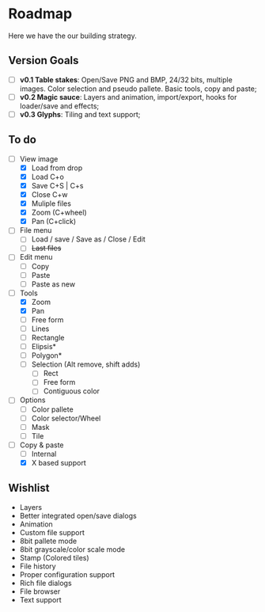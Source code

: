 Roadmap
=======

Here we have the our building strategy.

Version Goals
-------------

- [ ] **v0.1 Table stakes**: Open/Save PNG and BMP, 24/32 bits, multiple images. Color selection and pseudo pallete. Basic tools, copy and paste;
- [ ] **v0.2 Magic sauce**: Layers and animation, import/export, hooks for loader/save and effects;
- [ ] **v0.3 Glyphs**: Tiling and text support;

To do
-----

- [ ] View image
  - [x] Load from drop
  - [x] Load C+o
  - [x] Save C+S | C+s
  - [x] Close C+w
  - [x] Muliple files
  - [x] Zoom (C+wheel)
  - [x] Pan (C+click)
- [ ] File menu
  - [ ] Load / save / Save as / Close / Edit
  - [ ] ~~Last files~~
- [ ] Edit menu
  - [ ] Copy
  - [ ] Paste
  - [ ] Paste as new
- [ ] Tools
  - [x] Zoom
  - [x] Pan
  - [ ] Free form
  - [ ] Lines
  - [ ] Rectangle
  - [ ] Elipsis*
  - [ ] Polygon*
  - [ ] Selection (Alt remove, shift adds)
    - [ ] Rect
    - [ ] Free form
    - [ ] Contiguous color
- [ ] Options
  - [ ] Color pallete
  - [ ] Color selector/Wheel
  - [ ] Mask
  - [ ] Tile
- [ ] Copy & paste
  - [ ] Internal
  - [x] X based support

Wishlist
--------

- Layers
- Better integrated open/save dialogs
- Animation
- Custom file support
- 8bit pallete mode
- 8bit grayscale/color scale mode
- Stamp (Colored tiles)
- File history
- Proper configuration support
- Rich file dialogs
- File browser
- Text support
